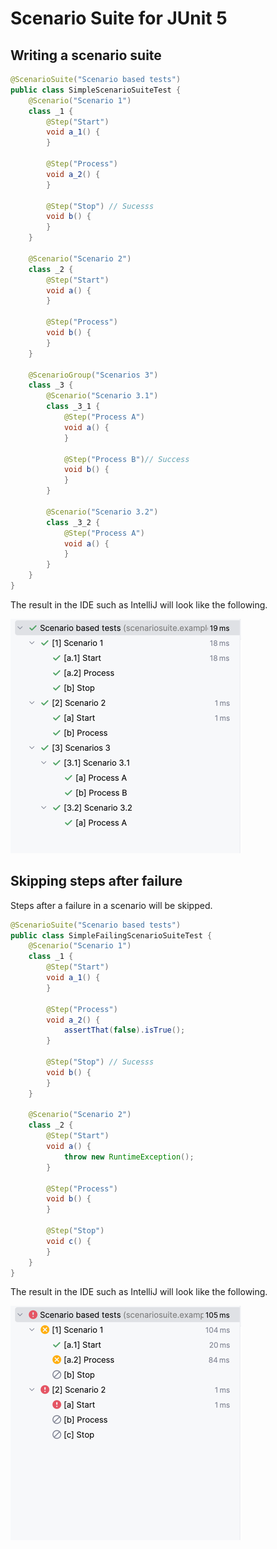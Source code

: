 # Scenario Suite for JUnit 5

## Writing a scenario suite

```java
@ScenarioSuite("Scenario based tests")
public class SimpleScenarioSuiteTest {
    @Scenario("Scenario 1")
    class _1 {
        @Step("Start")
        void a_1() {
        }

        @Step("Process")
        void a_2() {
        }

        @Step("Stop") // Sucesss
        void b() {
        }
    }

    @Scenario("Scenario 2")
    class _2 {
        @Step("Start")
        void a() {
        }

        @Step("Process")
        void b() {
        }
    }

    @ScenarioGroup("Scenarios 3")
    class _3 {
        @Scenario("Scenario 3.1")
        class _3_1 {
            @Step("Process A")
            void a() {
            }

            @Step("Process B")// Success
            void b() {
            }
        }

        @Scenario("Scenario 3.2")
        class _3_2 {
            @Step("Process A")
            void a() {
            }
        }
    }
}
```

The result in the IDE such as IntelliJ will look like the following.

![](success.png)

## Skipping steps after failure

Steps after a failure in a scenario will be skipped.

```java
@ScenarioSuite("Scenario based tests")
public class SimpleFailingScenarioSuiteTest {
    @Scenario("Scenario 1")
    class _1 {
        @Step("Start")
        void a_1() {
        }

        @Step("Process")
        void a_2() {
            assertThat(false).isTrue();
        }

        @Step("Stop") // Sucesss
        void b() {
        }
    }

    @Scenario("Scenario 2")
    class _2 {
        @Step("Start")
        void a() {
            throw new RuntimeException();
        }

        @Step("Process")
        void b() {
        }

        @Step("Stop")
        void c() {
        }
    }
}
```

The result in the IDE such as IntelliJ will look like the following.

![](skip-after-failure.png)
